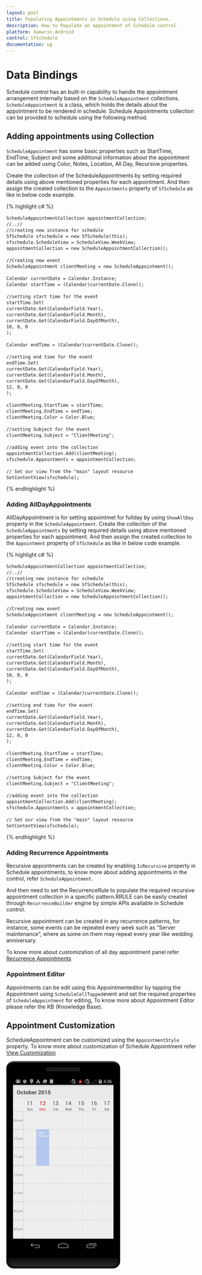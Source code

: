 ```yaml
---
layout: post
title: Populating Appointments in Schedule using Collections.
description: How to Populate an appointment of Schedule control.
platform: Xamarin.Android
control: SfSchedule
documentation: ug
---
```


# Data Bindings 

Schedule control has an built-in capability to handle the appointment arrangement internally based on the `ScheduleAppointment` collections. `ScheduleAppointment` is a class, which holds the details about the appointment to be rendered in schedule. Schedule Appointments collection can be provided to schedule using the following method.

## Adding appointments using Collection

`ScheduleAppointment` has some basic properties such as StartTime, EndTime, Subject and some additional information about the appointment can be added using Color, Notes, Location, All Day, Recursive properties.

Create the collection of the ScheduleAppointments by setting required details using above mentioned properties for each appointment. And then assign the created collection to the `Appointments` property of `SfSchedule` as like in below code example.

{% highlight c# %}

	ScheduleAppointmentCollection appointmentCollection;
	//..//
	//creating new instance for schedule
	SfSchedule sfschedule = new SfSchedule(this);
	sfschedule.ScheduleView = ScheduleView.WeekView;
	appointmentCollection = new ScheduleAppointmentCollection();
	
	//Creating new event
	ScheduleAppointment clientMeeting = new ScheduleAppointment();

	Calendar currentDate = Calendar.Instance;
	Calendar startTime = (Calendar)currentDate.Clone();

	//setting start time for the event
	startTime.Set(
	currentDate.Get(CalendarField.Year),
	currentDate.Get(CalendarField.Month),
	currentDate.Get(CalendarField.DayOfMonth),
	10, 0, 0
	);

	Calendar endTime = (Calendar)currentDate.Clone();

	//setting end time for the event
	endTime.Set(
	currentDate.Get(CalendarField.Year),
	currentDate.Get(CalendarField.Month),
	currentDate.Get(CalendarField.DayOfMonth),
	12, 0, 0
	);

	clientMeeting.StartTime = startTime;
	clientMeeting.EndTime = endTime;
	clientMeeting.Color = Color.Blue;

	//setting Subject for the event
	clientMeeting.Subject = "ClientMeeting";

	//adding event into the collection
	appointmentCollection.Add(clientMeeting);
	sfschedule.Appointments = appointmentCollection;

	// Set our view from the "main" layout resource
	SetContentView(sfschedule);

{% endhighlight %}

### Adding AllDayAppointments 

AllDayAppointment is for setting appointmet for fullday by using `ShowAllDay` property in the `ScheduleAppointment`. Create the collection of the `ScheduleAppointments` by setting required details using above mentioned properties for each appointment. And then assign the created collection to the `Appointment` property of `SfSchedule` as like in below code example.

{% highlight c# %}

	ScheduleAppointmentCollection appointmentCollection;
	//..//
	//creating new instance for schedule
	SfSchedule sfschedule = new SfSchedule(this);
	sfschedule.ScheduleView = ScheduleView.WeekView;
	appointmentCollection = new ScheduleAppointmentCollection();

	//Creating new event
	ScheduleAppointment clientMeeting = new ScheduleAppointment();

	Calendar currentDate = Calendar.Instance;
	Calendar startTime = (Calendar)currentDate.Clone();

	//setting start time for the event
	startTime.Set(
	currentDate.Get(CalendarField.Year),
	currentDate.Get(CalendarField.Month),
	currentDate.Get(CalendarField.DayOfMonth),
	10, 0, 0
	);

	Calendar endTime = (Calendar)currentDate.Clone();

	//setting end time for the event
	endTime.Set(
	currentDate.Get(CalendarField.Year),
	currentDate.Get(CalendarField.Month),
	currentDate.Get(CalendarField.DayOfMonth),
	12, 0, 0
	);

	clientMeeting.StartTime = startTime;
	clientMeeting.EndTime = endTime;
	clientMeeting.Color = Color.Blue;

	//setting Subject for the event
	clientMeeting.Subject = "ClientMeeting";

	//adding event into the collection
	appointmentCollection.Add(clientMeeting);
	sfschedule.Appointments = appointmentCollection;

	// Set our view from the "main" layout resource
	SetContentView(sfschedule);

{% endhighlight %}

### Adding Recurrence Appointments  

Recursive appointments can be created by enabling `IsRecursive` property in Schedule appointments, to know more about adding appointments in the control, refer `ScheduleAppointment`.

And then need to set the RecurrenceRule to populate the required recursive appointment collection in a specific pattern.RRULE can be easily created through `RecurrenceBuilder` engine by simple APIs available in Schedule control.

Recursive appointment can be created in any recurrence patterns, for instance, some events can be repeated every week such as “Server maintenance”, where as some on them may repeat every year like wedding anniversary. 

To know more about customization of all day appointment panel refer [Recurrence Appointments](/xamarin-android/sfschedule/Recurrence "Recurrence Pattern")

### Appointment Editor

Appointments can be edit using this Appointmenteditor by tapping the Appointment using `ScheduleCellTapped`event and set the required properties of `ScheduleAppointment` for editing, To know more about Appointment Editor please refer the KB (Knowledge Base).


## Appointment Customization

ScheduleAppointment can be customized using the `AppointmentStyle` property. To know more about customization of Schedule Appointment refer [View Customization](/xamarin-android/sfschedule/View-Customization "View Customization")

![](PopulatingAppointments_images/PopulatingAppointments_img1.jpeg)